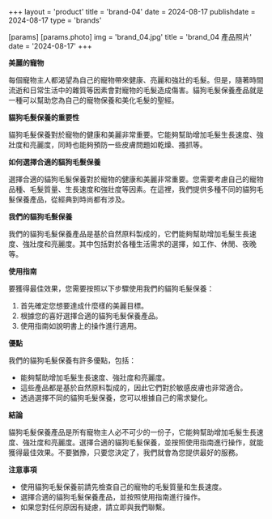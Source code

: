 +++
layout = 'product'
title = 'brand-04'
date = 2024-08-17
publishdate = 2024-08-17
type = 'brands'

[params]
  [params.photo]
    img = 'brand_04.jpg'
    title = 'brand_04 產品照片'
    date = '2024-08-17'
+++

**美麗的寵物**

每個寵物主人都渴望為自己的寵物帶來健康、亮麗和強壯的毛髮。但是，隨著時間流逝和日常生活中的雜質等因素會對寵物的毛髮造成傷害。貓狗毛髮保養產品就是一種可以幫助您為自己的寵物保養和美化毛髮的聖經。

**貓狗毛髮保養的重要性**

貓狗毛髮保養對於寵物的健康和美麗非常重要。它能夠幫助增加毛髮生長速度、強壯度和亮麗度，同時也能夠預防一些皮膚問題如乾燥、搔抓等。

**如何選擇合適的貓狗毛髮保養**

選擇合適的貓狗毛髮保養對於寵物的健康和美麗非常重要。您需要考慮自己的寵物品種、毛髮質量、生長速度和強壯度等因素。在這裡，我們提供多種不同的貓狗毛髮保養產品，從經典到時尚都有涉及。

**我們的貓狗毛髮保養**

我們的貓狗毛髮保養產品是基於自然原料製成的，它們能夠幫助增加毛髮生長速度、強壯度和亮麗度。其中包括對於各種生活需求的選擇，如工作、休閒、夜晚等。

**使用指南**

要獲得最佳效果，您需要按照以下步驟使用我們的貓狗毛髮保養：

1. 首先確定您想要達成什麼樣的美麗目標。
2. 根據您的喜好選擇合適的貓狗毛髮保養產品。
3. 使用指南如說明書上的操作進行適用。

**優點**

我們的貓狗毛髮保養有許多優點，包括：

* 能夠幫助增加毛髮生長速度、強壯度和亮麗度。
* 這些產品都是基於自然原料製成的，因此它們對於敏感皮膚也非常適合。
* 透過選擇不同的貓狗毛髮保養，您可以根據自己的需求變化。

**結論**

貓狗毛髮保養產品是所有寵物主人必不可少的一份子，它能夠幫助增加毛髮生長速度、強壯度和亮麗度。選擇合適的貓狗毛髮保養，並按照使用指南進行操作，就能獲得最佳效果。不要猶豫，只要您決定了，我們就會為您提供最好的服務。

**注意事項**

* 使用貓狗毛髮保養前請先檢查自己的寵物的毛髮質量和生長速度。
* 選擇合適的貓狗毛髮保養產品，並按照使用指南進行操作。
* 如果您對任何原因有疑慮，請立即與我們聯繫。
